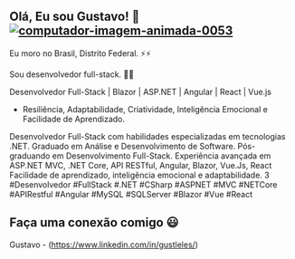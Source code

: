 <h2>Olá, Eu sou Gustavo! 👋 <a href="https://www.imagensanimadas.com/cat-computadores-56.htm"><img src="https://www.imagensanimadas.com/data/media/56/computador-imagem-animada-0053.gif" border="0" alt="computador-imagem-animada-0053" /></a></h2>  

Eu moro no Brasil, Distrito Federal. ⚡⚡

Sou desenvolvedor full-stack. 🌱🌱

Desenvolvedor Full-Stack | Blazor | ASP.NET | Angular | React | Vue.js

- Resiliência, Adaptabilidade, Criatividade, Inteligência Emocional e Facilidade de Aprendizado.


Desenvolvedor Full-Stack com habilidades especializadas em tecnologias .NET. 
Graduado em Análise e Desenvolvimento de Software. 
Pós-graduando em Desenvolvimento Full-Stack.
Experiência avançada em ASP.NET MVC, .NET Core, API RESTful, Angular, Blazor, Vue.Js, React
Facilidade de aprendizado, inteligência emocional e adaptabilidade.
3
#Desenvolvedor #FullStack #.NET #CSharp #ASPNET #MVC #NETCore #APIRestful #Angular #MySQL #SQLServer #Blazor #Vue #React

<h2>Faça uma conexão comigo  😃 </h2>

Gustavo - (https://www.linkedin.com/in/gustleles/)

